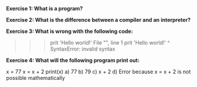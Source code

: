 <b>Exercise 1: What is a program?</b>

<b>Exercise 2: What is the difference between a compiler and an interpreter?</b>

<b>Exercise 3: What is wrong with the following code:</b>

>>> prit 'Hello world!'
File "<stdin>", line 1
  prit 'Hello world!'
                     ^
SyntaxError: invalid syntax
>>>

<b>Exercise 4: What will the following program print out:</b>

x = 77
x = x + 2
print(x)
a) 77
b) 79
c) x + 2
d) Error because x = x + 2 is not possible mathematically
